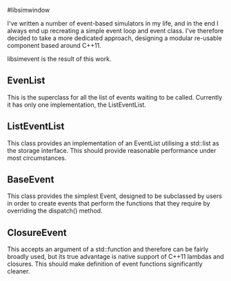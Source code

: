 #libsimwindow

I've written a number of event-based simulators in my life, and in the end I always end up recreating a simple event loop and event class. I've therefore decided to take a more dedicated approach, designing a modular re-usable component based around C++11.

libsimevent is the result of this work.  

EvenList
-----
This is the superclass for all the list of events waiting to be called. Currently it has only one implementation, the ListEventList.

ListEventList
-----
This class provides an implementation of an EventList utilising a std::list as the storage interface. This should provide reasonable performance under most circumstances. 

BaseEvent
-----
This class provides the simplest Event, designed to be subclassed by users in order to create events that perform the functions that they require by overriding the dispatch() method. 

ClosureEvent
-----
This accepts an argument of a std::function and therefore can be fairly broadly used, but its true advantage is native support of C++11 lambdas and closures. This should make definition of event functions significantly cleaner. 